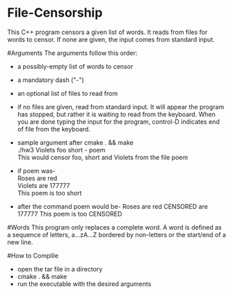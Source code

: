 # File-Censorship

This C++ program censors a given list of words. It reads from files for words to censor. If none are given, the input comes from standard input.

#Arguments
The arguments follow this order:
 * a possibly-empty list of words to censor
 * a mandatory dash ("-")
 * an optional list of files to read from
 * if no files are given, read from standard input. It will appear the program has stopped, but rather it is waiting to read from the keyboard. When you are done typing the input for the program, control-D indicates end of file from the keyboard.
 * sample argument after cmake . && make \
 ./hw3 Violets foo short - poem \
 This would censor foo, short and Violets from the file poem
 
* if poem was-\
Roses are red\
Violets are 177777\
This poem is too short

* after the command poem would be-
Roses are red
CENSORED are 177777
This poem is too CENSORED
 
 #Words
 This program only replaces a complete word. A word is defined as a sequence of letters, a...zA...Z bordered by non-letters or the start/end of a new line.
 
 #How to Complile
 * open the tar file in a directory
 * cmake . && make 
 * run the executable with the desired arguments


 
 
